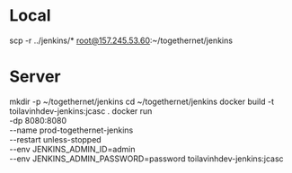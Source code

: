 ﻿# Local
scp -r ../jenkins/* root@157.245.53.60:~/togethernet/jenkins
# Server
mkdir -p ~/togethernet/jenkins
cd ~/togethernet/jenkins
docker build -t toilavinhdev-jenkins:jcasc .
docker run \
    -dp 8080:8080 \
    --name prod-togethernet-jenkins \
    --restart unless-stopped \
    --env JENKINS_ADMIN_ID=admin \
    --env JENKINS_ADMIN_PASSWORD=password
    toilavinhdev-jenkins:jcasc